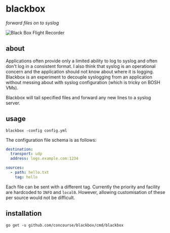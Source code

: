 # blackbox

*forward files on to syslog*

![Black Box Flight Recorder](http://i.imgur.com/sCSNdzU.jpg)

## about

Applications often provide only a limited ability to log to syslog and often
don't log in a consistent format. I also think that syslog is an operational
concern and the application should not know about where it is logging. Blackbox
is an experiment to decouple syslogging from an application without messing
about with syslog configuration (which is tricky on BOSH VMs).

Blackbox will tail specified files and forward any new lines to a syslog
server.

## usage

```
blackbox -config config.yml
```

The configuration file schema is as follows:

``` yaml
destination:
  transport: udp
  address: logs.example.com:1234

sources:
  - path: hello.txt
    tag: hello
```

Each file can be sent with a different tag. Currently the priority and facility
are hardcoded to `INFO` and `local0`. However, allowing customisation of these
per source would not be difficult.

## installation

```
go get -u github.com/concourse/blackbox/cmd/blackbox
```
